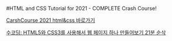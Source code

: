 #HTML and CSS Tutorial for 2021 - COMPLETE Crash Course!

[CarshCourse 2021 html&css 바로가기](https://www.youtube.com/watch?v=D-h8L5hgW-w)

[수코딩: HTML5와 CSS3를 사용해서 웹 페이지 하나 만들어보기 21분 순삭 ](https://www.youtube.com/watch?v=33UvhCoPrmc)
